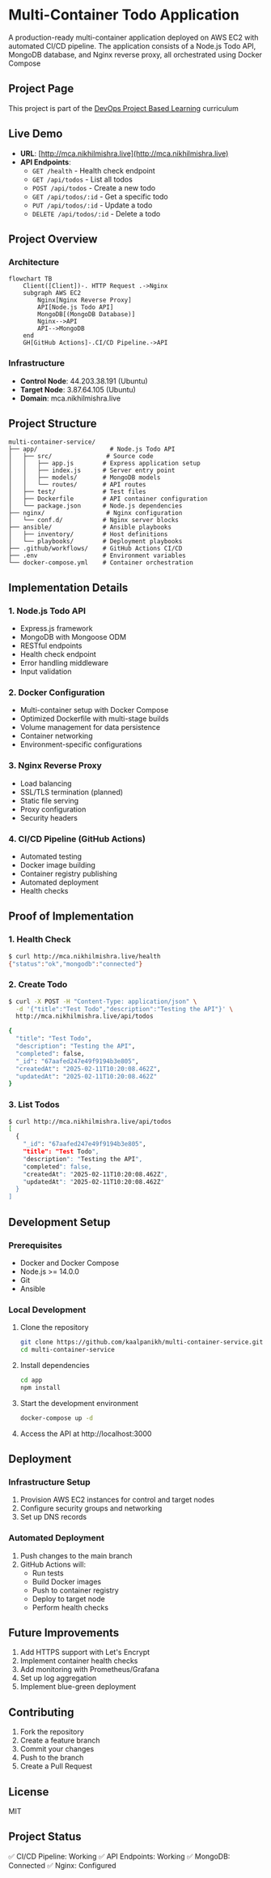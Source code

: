 # Multi-Container Todo Application

A production-ready multi-container application deployed on AWS EC2 with automated CI/CD pipeline. The application consists of a Node.js Todo API, MongoDB database, and Nginx reverse proxy, all orchestrated using Docker Compose

## Project Page
This project is part of the [DevOps Project Based Learning](https://roadmap.sh/projects/multi-container-service) curriculum

## Live Demo
- **URL**: [http://mca.nikhilmishra.live](http://mca.nikhilmishra.live)
- **API Endpoints**: 
  - `GET /health` - Health check endpoint
  - `GET /api/todos` - List all todos
  - `POST /api/todos` - Create a new todo
  - `GET /api/todos/:id` - Get a specific todo
  - `PUT /api/todos/:id` - Update a todo
  - `DELETE /api/todos/:id` - Delete a todo

## Project Overview

### Architecture

```mermaid
flowchart TB
    Client([Client])-. HTTP Request .->Nginx
    subgraph AWS EC2
        Nginx[Nginx Reverse Proxy]
        API[Node.js Todo API]
        MongoDB[(MongoDB Database)]
        Nginx-->API
        API-->MongoDB
    end
    GH[GitHub Actions]-.CI/CD Pipeline.->API
```

### Infrastructure
- **Control Node**: 44.203.38.191 (Ubuntu)
- **Target Node**: 3.87.64.105 (Ubuntu)
- **Domain**: mca.nikhilmishra.live

## Project Structure
```
multi-container-service/
├── app/                    # Node.js Todo API
│   ├── src/               # Source code
│   │   ├── app.js        # Express application setup
│   │   ├── index.js      # Server entry point
│   │   ├── models/       # MongoDB models
│   │   └── routes/       # API routes
│   ├── test/             # Test files
│   ├── Dockerfile        # API container configuration
│   └── package.json      # Node.js dependencies
├── nginx/                 # Nginx configuration
│   └── conf.d/           # Nginx server blocks
├── ansible/              # Ansible playbooks
│   ├── inventory/        # Host definitions
│   └── playbooks/        # Deployment playbooks
├── .github/workflows/    # GitHub Actions CI/CD
├── .env                  # Environment variables
└── docker-compose.yml    # Container orchestration
```

## Implementation Details

### 1. Node.js Todo API
- Express.js framework
- MongoDB with Mongoose ODM
- RESTful endpoints
- Health check endpoint
- Error handling middleware
- Input validation

### 2. Docker Configuration
- Multi-container setup with Docker Compose
- Optimized Dockerfile with multi-stage builds
- Volume management for data persistence
- Container networking
- Environment-specific configurations

### 3. Nginx Reverse Proxy
- Load balancing
- SSL/TLS termination (planned)
- Static file serving
- Proxy configuration
- Security headers

### 4. CI/CD Pipeline (GitHub Actions)
- Automated testing
- Docker image building
- Container registry publishing
- Automated deployment
- Health checks

## Proof of Implementation

### 1. Health Check
```bash
$ curl http://mca.nikhilmishra.live/health
{"status":"ok","mongodb":"connected"}
```

### 2. Create Todo
```bash
$ curl -X POST -H "Content-Type: application/json" \
  -d '{"title":"Test Todo","description":"Testing the API"}' \
  http://mca.nikhilmishra.live/api/todos

{
  "title": "Test Todo",
  "description": "Testing the API",
  "completed": false,
  "_id": "67aafed247e49f9194b3e805",
  "createdAt": "2025-02-11T10:20:08.462Z",
  "updatedAt": "2025-02-11T10:20:08.462Z"
}
```

### 3. List Todos
```bash
$ curl http://mca.nikhilmishra.live/api/todos
[
  {
    "_id": "67aafed247e49f9194b3e805",
    "title": "Test Todo",
    "description": "Testing the API",
    "completed": false,
    "createdAt": "2025-02-11T10:20:08.462Z",
    "updatedAt": "2025-02-11T10:20:08.462Z"
  }
]
```

## Development Setup

### Prerequisites
- Docker and Docker Compose
- Node.js >= 14.0.0
- Git
- Ansible

### Local Development
1. Clone the repository
   ```bash
   git clone https://github.com/kaalpanikh/multi-container-service.git
   cd multi-container-service
   ```

2. Install dependencies
   ```bash
   cd app
   npm install
   ```

3. Start the development environment
   ```bash
   docker-compose up -d
   ```

4. Access the API at http://localhost:3000

## Deployment

### Infrastructure Setup
1. Provision AWS EC2 instances for control and target nodes
2. Configure security groups and networking
3. Set up DNS records

### Automated Deployment
1. Push changes to the main branch
2. GitHub Actions will:
   - Run tests
   - Build Docker images
   - Push to container registry
   - Deploy to target node
   - Perform health checks

## Future Improvements
1. Add HTTPS support with Let's Encrypt
2. Implement container health checks
3. Add monitoring with Prometheus/Grafana
4. Set up log aggregation
5. Implement blue-green deployment

## Contributing
1. Fork the repository
2. Create a feature branch
3. Commit your changes
4. Push to the branch
5. Create a Pull Request

## License
MIT

## Project Status
✅ CI/CD Pipeline: Working
✅ API Endpoints: Working
✅ MongoDB: Connected
✅ Nginx: Configured
